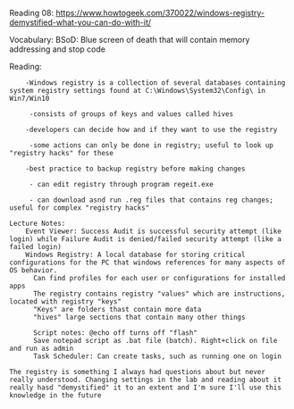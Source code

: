 Reading 08: https://www.howtogeek.com/370022/windows-registry-demystified-what-you-can-do-with-it/
   
   Vocabulary:
        BSoD: Blue screen of death that will contain memory addressing and stop code
        
   Reading: 
   
        -Windows registry is a collection of several databases containing system registry settings found at C:\Windows\System32\Config\ in Win7/Win10
   
         -consists of groups of keys and values called hives
   
        -developers can decide how and if they want to use the registry
   
         -some actions can only be done in registry; useful to look up "registry hacks" for these
   
        -best practice to backup registry before making changes
   
         - can edit registry through program regeit.exe
         
         - can download asnd run .reg files that contains reg changes; useful for complex "registry hacks"
   
    Lecture Notes: 
        Event Viewer: Success Audit is successful security attempt (like login) while Failure Audit is denied/failed security attempt (like a failed login)
        Windows Registry: A local database for storing critical configurations for the PC that windows references for many aspects of OS behavior. 
          Can find profiles for each user or configurations for installed apps
          The registry contains registry "values" which are instructions, located with registry "keys"
          "Keys" are folders thast contain more data
          "hives" large sections that contain many other things
          
          Script notes: @echo off turns off "flash"
          Save notepad script as .bat file (batch). Right+click on file and run as admin
          Task Scheduler: Can create tasks, such as running one on login
        
    The registry is something I always had questions about but never really understood. Changing settings in the lab and reading about it really hasd "demystified" it to an extent and I'm sure I'll use this knowledge in the future
